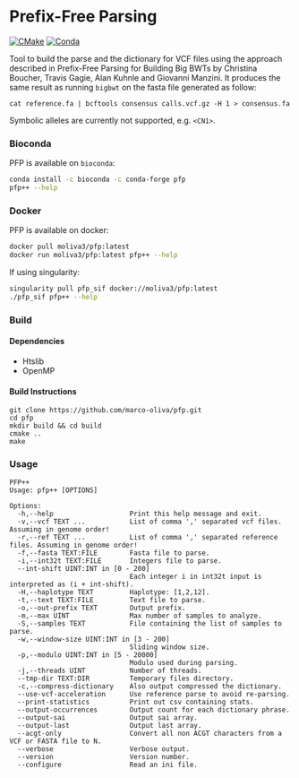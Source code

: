 # Prefix-Free Parsing #
[![CMake](https://github.com/marco-oliva/pfp/actions/workflows/cmake.yml/badge.svg?branch=master)](https://github.com/marco-oliva/pfp/actions/workflows/cmake.yml)
[![Conda](https://anaconda.org/bioconda/pfp/badges/version.svg)](https://anaconda.org/bioconda/pfp)

Tool to build the parse and the dictionary for VCF files using the approach described in Prefix-Free Parsing for Building Big BWTs by Christina Boucher, Travis Gagie, Alan Kuhnle and Giovanni Manzini.
It produces the same result as running `bigbwt` on the fasta file generated as follow:
```
cat reference.fa | bcftools consensus calls.vcf.gz -H 1 > consensus.fa
```
Symbolic alleles are currently not supported, e.g. `<CN1>`. 

### Bioconda ###
PFP is available on `bioconda`:

```bash
conda install -c bioconda -c conda-forge pfp
pfp++ --help
```

### Docker ###
PFP is available on docker:

```bash
docker pull moliva3/pfp:latest
docker run moliva3/pfp:latest pfp++ --help
```

If using singularity:
```bash
singularity pull pfp_sif docker://moliva3/pfp:latest
./pfp_sif pfp++ --help
```

### Build ###

#### Dependencies ####

* Htslib
* OpenMP

#### Build Instructions ####

```
git clone https://github.com/marco-oliva/pfp.git
cd pfp
mkdir build && cd build
cmake ..
make
```

### Usage ###

```
PFP++
Usage: pfp++ [OPTIONS]

Options:
  -h,--help                   Print this help message and exit.
  -v,--vcf TEXT ...           List of comma ',' separated vcf files. Assuming in genome order!
  -r,--ref TEXT ...           List of comma ',' separated reference files. Assuming in genome order!
  -f,--fasta TEXT:FILE        Fasta file to parse.
  -i,--int32t TEXT:FILE       Integers file to parse.
  --int-shift UINT:INT in [0 - 200]
                              Each integer i in int32t input is interpreted as (i + int-shift).
  -H,--haplotype TEXT         Haplotype: [1,2,12].
  -t,--text TEXT:FILE         Text file to parse.
  -o,--out-prefix TEXT        Output prefix.
  -m,--max UINT               Max number of samples to analyze.
  -S,--samples TEXT           File containing the list of samples to parse.
  -w,--window-size UINT:INT in [3 - 200]
                              Sliding window size.
  -p,--modulo UINT:INT in [5 - 20000]
                              Modulo used during parsing.
  -j,--threads UINT           Number of threads.
  --tmp-dir TEXT:DIR          Temporary files directory.
  -c,--compress-dictionary    Also output compressed the dictionary.
  --use-vcf-acceleration      Use reference parse to avoid re-parsing.
  --print-statistics          Print out csv containing stats.
  --output-occurrences        Output count for each dictionary phrase.
  --output-sai                Output sai array.
  --output-last               Output last array.
  --acgt-only                 Convert all non ACGT characters from a VCF or FASTA file to N.
  --verbose                   Verbose output.
  --version                   Version number.
  --configure                 Read an ini file.
```
